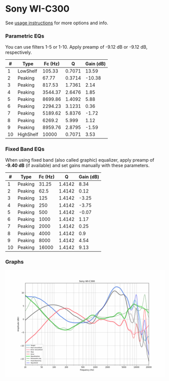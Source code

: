 # Sony WI-C300
See [usage instructions](https://github.com/jaakkopasanen/AutoEq#usage) for more options and info.

### Parametric EQs
You can use filters 1-5 or 1-10. Apply preamp of -9.12 dB or -9.12 dB, respectively.

|   # | Type      |   Fc (Hz) |      Q |   Gain (dB) |
|-----|-----------|-----------|--------|-------------|
|   1 | LowShelf  |    105.33 | 0.7071 |       13.59 |
|   2 | Peaking   |     67.77 | 0.3714 |      -10.38 |
|   3 | Peaking   |    817.53 | 1.7361 |        2.14 |
|   4 | Peaking   |   3544.37 | 2.6476 |        1.85 |
|   5 | Peaking   |   8699.86 | 1.4092 |        5.88 |
|   6 | Peaking   |   2294.23 | 3.1231 |        0.36 |
|   7 | Peaking   |   5189.62 | 5.8376 |       -1.72 |
|   8 | Peaking   |   6269.2  | 5.999  |        1.12 |
|   9 | Peaking   |   8959.76 | 2.8795 |       -1.59 |
|  10 | HighShelf |  10000    | 0.7071 |        3.53 |

### Fixed Band EQs
When using fixed band (also called graphic) equalizer, apply preamp of **-9.40 dB** (if available) and set gains manually with these parameters.

|   # | Type    |   Fc (Hz) |      Q |   Gain (dB) |
|-----|---------|-----------|--------|-------------|
|   1 | Peaking |     31.25 | 1.4142 |        8.34 |
|   2 | Peaking |     62.5  | 1.4142 |        0.12 |
|   3 | Peaking |    125    | 1.4142 |       -3.25 |
|   4 | Peaking |    250    | 1.4142 |       -3.75 |
|   5 | Peaking |    500    | 1.4142 |       -0.07 |
|   6 | Peaking |   1000    | 1.4142 |        1.17 |
|   7 | Peaking |   2000    | 1.4142 |        0.25 |
|   8 | Peaking |   4000    | 1.4142 |        0.9  |
|   9 | Peaking |   8000    | 1.4142 |        4.54 |
|  10 | Peaking |  16000    | 1.4142 |        9.13 |

### Graphs
![](./Sony%20WI-C300.png)
